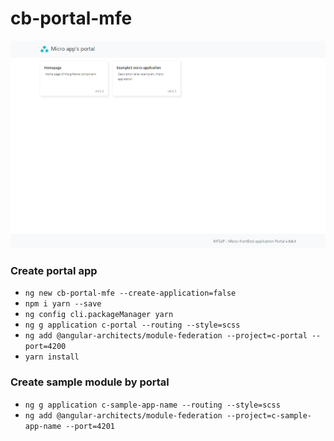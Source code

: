 # cb-portal-mfe

![alt text](https://raw.githubusercontent.com/CrisBogucki/cb-portal-mfe/master/assets/demo1.png)

### Create portal app
- `ng new cb-portal-mfe --create-application=false`
- `npm i yarn --save`
- `ng config cli.packageManager yarn`
- `ng g application c-portal --routing --style=scss`
- `ng add @angular-architects/module-federation --project=c-portal --port=4200`
- `yarn install`

### Create sample module by portal
- `ng g application c-sample-app-name --routing --style=scss`
- `ng add @angular-architects/module-federation --project=c-sample-app-name --port=4201`

